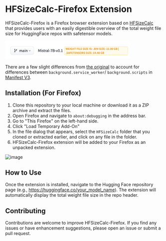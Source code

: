 # HFSizeCalc-Firefox Extension

HFSizeCalc-Firefox is a Firefox browser extension based on [HFSizeCalc](https://github.com/vk-maurya/HFSizeCalc) that provides users with an easily digestible overview of the total weight file size for HuggingFace repos with safetensor models.

<img src="firefox_extension.png" alt="drawing" width="400"/>

There are a few slight differences from [the original](https://github.com/vk-maurya/HFSizeCalc) to account for differences between `background.service_worker`/ `background.scripts` in [Manifest V3](https://blog.mozilla.org/addons/2024/03/13/manifest-v3-manifest-v2-march-2024-update/). 


## Installation (For Firefox)

1. Clone this repository to your local machine or download it as a ZIP archive and extract the files.
2. Open Firefox and navigate to `about:debugging` in the address bar.
3. Go to "This Firefox" on the left-hand side. 
4. Click "Load Temporary Add-On"
5. In the file dialog that appears, select the `HFSizeCalc` folder that you cloned or extracted earlier, and click on any file in the folder. 
6. HFSizeCalc-Firefox extension will be added to your Firefox as an unpacked extension.

![image](https://github.com/vk-maurya/HFSizeCalc/assets/33961671/e15c1347-0194-4b17-8c52-4fc8fc2092fb)


## How to Use

Once the extension is installed, navigate to the Hugging Face repository page (e.g., https://huggingface.co/your_model_name). The extension will automatically display the total weight file size in the repo header.

## Contributing

Contributions are welcome to improve HFSizeCalc-Firefox. If you find any issues or have enhancement suggestions, please open an issue or submit a pull request.



